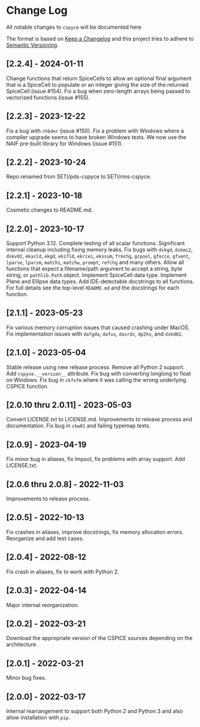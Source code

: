 # Change Log
All notable changes to `cspyce` will be documented here

The format is based on [Keep a Changelog](http://keepachangelog.com/)
and this project tries to adhere to [Semantic Versioning](http://semver.org/).

## [2.2.4] - 2024-01-11
Change functions that return SpiceCells to allow an optional final argument
that is a SpiceCell to populate or an integer giving the size of the returned
SpiceCell (issue #154).
Fix a bug when zero-length arrays being passed to vectorized functions (issue #155).

## [2.2.3] - 2023-12-22
Fix a bug with `chbder` (issue #150).
Fix a problem with Windows where a compiler upgrade seems to have broken Windows
tests. We now use the NAIF pre-built library for Windows (issue #151).

## [2.2.2] - 2023-10-24
Repo renamed from SETI/pds-cspyce to SETI/rms-cspyce.

## [2.2.1] - 2023-10-18
Cosmetic changes to README.md.

## [2.2.0] - 2023-10-17
Support Python 3.12. 
Complete testing of all scalar functions.
Significant internal cleanup including fixing memory leaks.
Fix bugs with `dskgd`, `dskmi2`, `dskv02`, `ekacld`, `ekgd`, `ekifld`, 
`ekrcei`, `ekssum`, `frmchg`, `gcpool`, `gfocce`, `gfvent`, `lparse`, `lparsm`,
`matchi`, `matchw`, `prompt`, `refchg` and many others.
Allow all functions that expect a filename/path argument to accept a string, 
byte string, or `pathlib.Path` object. 
Implement SpiceCell data type.
Implement Plane and Ellipse data types.
Add IDE-detectable docstrings to all functions.
For full details see the top-level `README.md` and the docstrings for each
function.

## [2.1.1] - 2023-05-23
Fix various memory corruption issues that caused crashing under MacOS.
Fix implementation issues with `dafgda`, `dafus`, `dasrdc`, `dp2hx`,
and `dskd02`.

## [2.1.0] - 2023-05-04
Stable release using new release process. Remove all Python 2 support.
Add `cspyce.__version__` attribute. Fix bug with converting longlong to float
on Windows. Fix bug in `ckfxfm` where it was calling the wrong underlying
CSPICE function.

## [2.0.10 thru 2.0.11] - 2023-05-03
Convert LICENSE.txt to LICENSE.md. Improvements to release process and
documentation. Fix bug in `ckw01` and failing typemap tests.

## [2.0.9] - 2023-04-19
Fix minor bug in aliases, fix lmpool, fix problems with array support.
Add LICENSE.txt.

## [2.0.6 thru 2.0.8] - 2022-11-03
Improvements to release process.

## [2.0.5] - 2022-10-13
Fix crashes in aliases, improve docstrings, fix memory allocation errors.
Reorganize and add test cases.

## [2.0.4] - 2022-08-12
Fix crash in aliases, fix to work with Python 2.

## [2.0.3] - 2022-04-14
Major internal reorganization.

## [2.0.2] - 2022-03-21
Download the appropriate version of the CSPICE sources depending on
the architecture.

## [2.0.1] - 2022-03-21
Minor bug fixes.

## [2.0.0] - 2022-03-17
Internal rearrangement to support both Python 2 and Python 3 and also allow
installation with `pip`.
